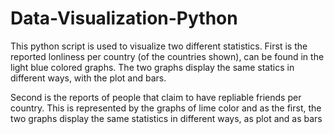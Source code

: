 # Data-Visualization-Python

This python script is used to visualize two different statistics.
First is the reported lonliness per country (of the countries shown), can be found in the light blue colored graphs.
The two graphs display the same statics in different ways, with the plot and bars.

Second is the reports of people that claim to have repliable friends per country.
This is represented by the graphs of lime color and as the first, the two graphs display
the same statistics in different ways, as plot and as bars 
